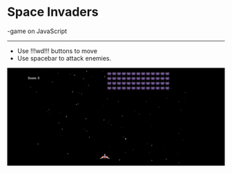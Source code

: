 # Space Invaders


-game on JavaScript

<hr>

- Use !!!wd!!! buttons to move
- Use spacebar to attack enemies.


![preview img](/preview.png)



